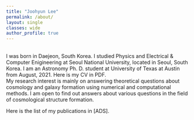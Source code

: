 ```yaml
---
title: "Joohyun Lee"
permalink: /about/
layout: single
classes: wide
author_profile: true
---
```


<br/>
I was born in Daejeon, South Korea. I studied Physics and Electrical & Computer Enigineering at Seoul National University, located in Seoul, South Korea. I am an Astronomy Ph. D. student at University of Texas at Austin from August, 2021. Here is my <a href="https://joohyun-lee.github.io/CV.pdf" style="text-decoration:none" target="_blank">CV</a> in PDF.

<br/>
My research interest is mainly on answering theoretical questions about cosmology and galaxy formation using numerical and computational methods. I am open to find out answers about various questions in the field of cosmological structure formation.

Here is the list of my publications in <a href="https://ui.adsabs.harvard.edu/search/filter_author_facet_hier_fq_author=AND&filter_author_facet_hier_fq_author=author_facet_hier%3A%221%2FLee%2C%20J%2FLee%2C%20Joohyun%22&filter_database_fq_database=AND&filter_database_fq_database=database%3A%22astronomy%22&fq=%7B!type%3Daqp%20v%3D%24fq_author%7D&fq=%7B!type%3Daqp%20v%3D%24fq_database%7D&fq_author=author_facet_hier%3A%221%2FLee%2C%20J%2FLee%2C%20Joohyun%22&fq_database=(database%3A%22astronomy%22)&p_=0&q=author%3A%22Joohyun%20Lee%22&sort=date%20desc%2C%20bibcode%20desc" style="text-decoration:none" target="_blank">[ADS]</a>.
